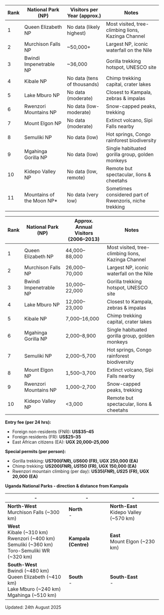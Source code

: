 
|Rank|National Park (NP)|Visitors per Year (approx.)|Notes|
|-|-|-|-|
|1|Queen Elizabeth NP|No data (likely highest)|Most visited, tree-climbing lions, Kazinga Channel|
|2|Murchison Falls NP|~50,000+|Largest NP, iconic waterfall on the Nile|
|3|Bwindi Impenetrable NP|~36,000|Gorilla trekking hotspot, UNESCO site|
|4|Kibale NP|No data (tens of thousands)|Chimp trekking capital, crater lakes|
|5|Lake Mburo NP|No data (moderate)|Closest to Kampala, zebras & impalas|
|6|Rwenzori Mountains NP|No data (low-moderate)|Snow-capped peaks, trekking|
|7|Mount Elgon NP|No data (moderate)|Extinct volcano, Sipi Falls nearby|
|8|Semuliki NP|No data (low)|Hot springs, Congo rainforest biodiversity|
|9|Mgahinga Gorilla NP|No data (low)|Single habituated gorilla group, golden monkeys|
|10|Kidepo Valley NP|No data (low, remote)|Remote but spectacular, lions & cheetahs|
|11|Mountains of the Moon NP*|No data (very low)|Sometimes considered part of Rwenzoris, niche trekking|


|Rank|National Park (NP)|Approx. Annual Visitors (2006–2013)|Notes|
|-|-|-|-|
|1|Queen Elizabeth NP|44,000–88,000|Most visited, tree-climbing lions, Kazinga Channel|
|2|Murchison Falls NP|26,000–70,000|Largest NP, iconic waterfall on the Nile|
|3|Bwindi Impenetrable NP|10,000–22,000|Gorilla trekking hotspot, UNESCO site|
|4|Lake Mburo NP|12,000–23,000|Closest to Kampala, zebras & impalas|
|5|Kibale NP|7,000–16,000|Chimp trekking capital, crater lakes|
|6|Mgahinga Gorilla NP|2,000–8,900|Single habituated gorilla group, golden monkeys|
|7|Semuliki NP|2,000–5,700|Hot springs, Congo rainforest biodiversity|
|8|Mount Elgon NP|1,500–3,700|Extinct volcano, Sipi Falls nearby|
|9|Rwenzori Mountains NP|1,000–2,700|Snow-capped peaks, trekking|
|10|Kidepo Valley NP|<3,000|Remote but spectacular, lions & cheetahs|




**Entry fee (per 24 hrs):**  
- Foreign non-residents (FNR): **US$35–45**  
- Foreign residents (FR): **US$25–35**  
- East African citizens (EA): **UGX 20,000–25,000**  

**Special permits (per person):**  
- Gorilla trekking: **US$700 (FNR), US$600 (FR), UGX 250,000 (EA)**  
- Chimp trekking: **US$200 (FNR), US$150 (FR), UGX 150,000 (EA)**  
- Rwenzori mountain climbing (per day): **US$35 (FNR), US$25 (FR), UGX 20,000 (EA)**  



**Uganda National Parks - direction & distance from Kampala**

| - | - | - |
| - | - | - |
| **North-West**<br>Murchison Falls (~300 km) | **North**<br>- | **North-East**<br>Kidepo Valley (~570 km) |
| **West**<br>Kibale (~310 km)<br>Rwenzori (~400 km)<br>Semuliki (~360 km)<br>Toro-Semuliki WR (~320 km) | **Kampala (Centre)** | **East**<br>Mount Elgon (~230 km) |
| **South-West**<br>Bwindi (~480 km)<br>Queen Elizabeth (~410 km)<br>Lake Mburo (~240 km)<br>Mgahinga (~510 km) | **South**<br>- | **South-East**<br>- |

Updated: 24th August 2025
